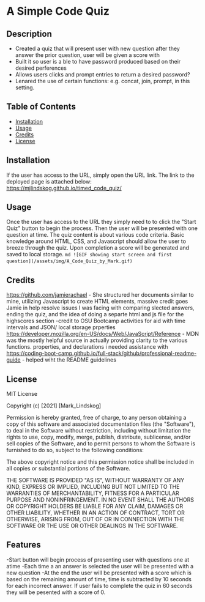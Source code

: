 # A Simple Code Quiz

## Description
- Created a quiz that will present user with new question after they answer the prior question, user will be given a score with 
- Built it so user is a ble to have password produced based on their desired perferences
- Allows users clicks and prompt entries to return a desired password?
- Lenared the use of certain functions: e.g. concat, join, prompt, in this setting.

## Table of Contents
- [Installation](#installation)
- [Usage](#usage)
- [Credits](#credits)
- [License](#license)

## Installation
If the user has access to the URL, simply open the URL link. The link to the deployed page is attached below:
https://mjlindskog.github.io/timed_code_quiz/

## Usage
Once the user has access to the URL they simply need to to click the "Start Quiz" button to begin the process. Then the user will be presented with one question at time. The quiz content is about various code criteria. Basic knowledge around HTML, CSS, and Javascript should allow the user to breeze through the quiz. Upon completion a score will be generated and saved to local storage.
    ```md
    ![GIF showing start screen and first question](/assets/img/A_Code_Quiz_by_Mark.gif)
    ```

## Credits
https://github.com/jamierachael - She structured her documents similar to mine, utilizing Javascript to create HTML elements, massive credit goes Jamie in help resolve issues I was facing with comparing slected answers, ending the quiz, and the idea of doing a separte html and js file for the highscores section
-credit to OSU Bootcamp activities for aid with time intervals and JSON/ local storage prperties
https://developer.mozilla.org/en-US/docs/Web/JavaScript/Reference - MDN was the mostly helpful source in actually providing clarity to the various functions. properties,  and declarations i needed assistance with
https://coding-boot-camp.github.io/full-stack/github/professional-readme-guide - helped wiht the README guidelines

## License
MIT License

Copyright (c) [2021] [Mark_Lindskog]

Permission is hereby granted, free of charge, to any person obtaining a copy
of this software and associated documentation files (the "Software"), to deal
in the Software without restriction, including without limitation the rights
to use, copy, modify, merge, publish, distribute, sublicense, and/or sell
copies of the Software, and to permit persons to whom the Software is
furnished to do so, subject to the following conditions:

The above copyright notice and this permission notice shall be included in all
copies or substantial portions of the Software.

THE SOFTWARE IS PROVIDED "AS IS", WITHOUT WARRANTY OF ANY KIND, EXPRESS OR
IMPLIED, INCLUDING BUT NOT LIMITED TO THE WARRANTIES OF MERCHANTABILITY,
FITNESS FOR A PARTICULAR PURPOSE AND NONINFRINGEMENT. IN NO EVENT SHALL THE
AUTHORS OR COPYRIGHT HOLDERS BE LIABLE FOR ANY CLAIM, DAMAGES OR OTHER
LIABILITY, WHETHER IN AN ACTION OF CONTRACT, TORT OR OTHERWISE, ARISING FROM,
OUT OF OR IN CONNECTION WITH THE SOFTWARE OR THE USE OR OTHER DEALINGS IN THE
SOFTWARE.

## Features
-Start button will begin process of presenting user with questions one at atime
-Each time a an answer is selected the user will be presented with a new question
-At the end the user will be presented with a score which is based on the remaining amount of time, time is subtracted by 10 seconds for each incorrect answer. If user fails to complete the quiz in 60 seconds they will be pesented with a score of 0.
